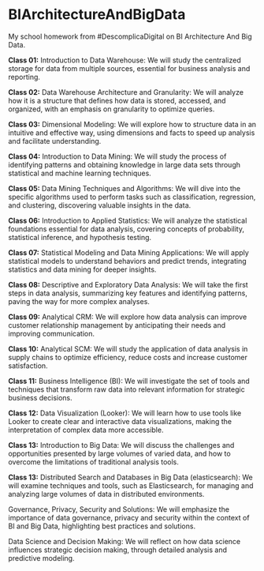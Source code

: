# BIArchitectureAndBigData
My school homework from #DescomplicaDigital on BI Architecture And Big Data.

**Class 01:** Introduction to Data Warehouse: We will study the centralized storage for data from multiple sources, essential for business analysis and reporting.

**Class 02:** Data Warehouse Architecture and Granularity: We will analyze how it is a structure that defines how data is stored, accessed, and organized, with an emphasis on granularity to optimize queries.

**Class 03:** Dimensional Modeling: We will explore how to structure data in an intuitive and effective way, using dimensions and facts to speed up analysis and facilitate understanding.

**Class 04:** Introduction to Data Mining: We will study the process of identifying patterns and obtaining knowledge in large data sets through statistical and machine learning techniques.

**Class 05:** Data Mining Techniques and Algorithms: We will dive into the specific algorithms used to perform tasks such as classification, regression, and clustering, discovering valuable insights in the data.

**Class 06:** Introduction to Applied Statistics: We will analyze the statistical foundations essential for data analysis, covering concepts of probability, statistical inference, and hypothesis testing.

**Class 07:** Statistical Modeling and Data Mining Applications: We will apply statistical models to understand behaviors and predict trends, integrating statistics and data mining for deeper insights.

**Class 08:** Descriptive and Exploratory Data Analysis: We will take the first steps in data analysis, summarizing key features and identifying patterns, paving the way for more complex analyses.

**Class 09:** Analytical CRM: We will explore how data analysis can improve customer relationship management by anticipating their needs and improving communication.

**Class 10:** Analytical SCM: We will study the application of data analysis in supply chains to optimize efficiency, reduce costs and increase customer satisfaction.

**Class 11:** Business Intelligence (BI): We will investigate the set of tools and techniques that transform raw data into relevant information for strategic business decisions.

**Class 12:** Data Visualization (Looker): We will learn how to use tools like Looker to create clear and interactive data visualizations, making the interpretation of complex data more accessible.

**Class 13:** Introduction to Big Data: We will discuss the challenges and opportunities presented by large volumes of varied data, and how to overcome the limitations of traditional analysis tools.

**Class 13:** Distributed Search and Databases in Big Data (elasticsearch): We will examine techniques and tools, such as Elasticsearch, for managing and analyzing large volumes of data in distributed environments.

Governance, Privacy, Security and Solutions: We will emphasize the importance of data governance, privacy and security within the context of BI and Big Data, highlighting best practices and solutions.

Data Science and Decision Making: We will reflect on how data science influences strategic decision making, through detailed analysis and predictive modeling.
